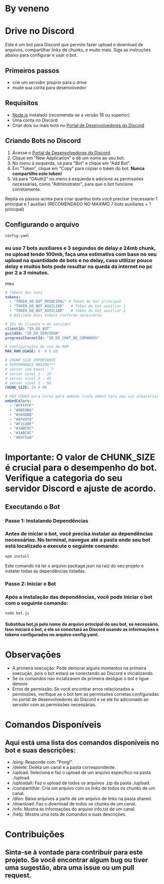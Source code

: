 # By veneno

# Drive no Discord

Este é um bot para Discord que permite fazer upload e download de arquivos, compartilhar links de chunks, e muito mais. Siga as instruções abaixo para configurar e usar o bot.

## Primeiros passos

- crie um servidor proprio para o drive
- mude sua conta para desenvolvedor

## Requisitos

- [Node.js](https://nodejs.org/) instalado (recomenda-se a versão 16 ou superior)
- Uma conta no Discord
- Criar dois ou mais bots no [Portal de Desenvolvedores do Discord](https://discord.com/developers/applications)

## Criando Bots no Discord

1. Acesse o [Portal de Desenvolvedores do Discord](https://discord.com/developers/applications).
2. Clique em "New Application" e dê um nome ao seu bot.
3. No menu à esquerda, vá para "Bot" e clique em "Add Bot".
4. Em "Token", clique em "Copy" para copiar o token do bot. **Nunca compartilhe este token!**
5. Vá para "OAuth2" no menu à esquerda e adicione as permissões necessárias, como "Administrator", para que o bot funcione corretamente.

Repita os passos acima para criar quantos bots você precisar (necessario 1 principal e 1 auxiliar) (RECOMENDADO NO MAXIMO 7 bots auxiliares + 1 principal)

## Configurando o arquivo 
`config.yaml`
### eu uso 7 bots auxiliares e 3 segundos de delay e 24mb chunk, no upload tendo 100mb, faça uma estimativa com base no seu upload na quantidade de bots e no delay, caso utilizar pouco delay e muitos bots pode resultar na queda da internet no pc por 2 a 3 minutos.
meu 
```yaml
# Tokens dos bots
tokens:
  - "TOKEN_DO_BOT_PRINCIPAL" # Token do bot principal
  - "TOKEN_DO_BOT_AUXILIAR"   # Token do bot auxiliar 1
  - "TOKEN_DO_BOT_AUXILIAR"   # Token do bot auxiliar 2
  # Adicione mais tokens conforme necessário

# IDs do cliente e do servidor
clientId: "ID_DO_BOT"
guildId: "ID_DO_SERVIDOR"
progressChannelId: "ID_DO_CHAT_DE_COMANDOS"

# Configurações de uso de RAM
MAX_RAM_USAGE: 6  # 6 GB

# CHUNK SIZE IMPORTANTE
# PERFORMANCE MAXIMA***
# server sem boost - 7
# server nivel 1 - 24
# server nivel 2 - 49
# server nivel 3 - 99
CHUNK_SIZE: 24 # MB 

# HEX CODES para Cores para embeds (cada embed tera uma cor aleatoria)
embedColors:
  - "#FFFFFF"
  - "#9B59B6"
  - "#3498DB"
  - "#dfe9f8"
  - "#F1C40F"
  - "#1ABC9C"
  - "#1ABC9C"
  - "#09f5a0"
```
 # Importante: O valor de CHUNK_SIZE é crucial para o desempenho do bot. Verifique a categoria do seu servidor Discord e ajuste de acordo.

 ## Executando o Bot
### Passo 1: Instalando Dependências
### Antes de iniciar o bot, você precisa instalar as dependências necessárias. No terminal, navegue até a pasta onde seu bot está localizado e execute o seguinte comando:

```bash
npm install
```
Este comando irá ler o arquivo package.json na raiz do seu projeto e instalar todas as dependências listadas.

### Passo 2: Iniciar o Bot
### Após a instalação das dependências, você pode iniciar o bot com o seguinte comando:

```bash
node bot.js
```
#### Substitua bot.js pelo nome do arquivo principal do seu bot, se necessário. Isso iniciará o bot, e ele se conectará ao Discord usando as informações e tokens configurados no arquivo config.yaml.

# Observações
- A primeira execução: Pode demorar alguns momentos na primeira execução, pois o bot estará se conectando ao Discord e inicializando.
- Se os comandos nao incializarem de primeira desligue o bot e ligue denovo
- Erros de permissão: Se você encontrar erros relacionados a permissões, verifique se o bot tem as permissões corretas configuradas no portal de desenvolvedores do Discord e se ele foi adicionado ao servidor com as permissões necessárias.
# Comandos Disponíveis
## Aqui está uma lista dos comandos disponíveis no bot e suas descrições:

- /ping: Responde com "Pong!".
- /delete: Deleta um canal e a pasta correspondente.
- /upload: Seleciona e faz o upload de um arquivo específico na pasta ./upload.
- /uploadall: Faz o upload de todos os arquivos .zip da pasta ./upload.
- /compartilhar: Cria um arquivo com os links de todos os chunks de um canal.
- /dlon: Baixa arquivos a partir de um arquivo de links na pasta shared.
- /download: Faz o download de todos os chunks de um canal.
- /info: Mostra as informações do arquivo info.txt de um canal.
- /help: Mostra uma lista de comandos e suas descrições.
# Contribuições
## Sinta-se à vontade para contribuir para este projeto. Se você encontrar algum bug ou tiver uma sugestão, abra uma issue ou um pull request.
